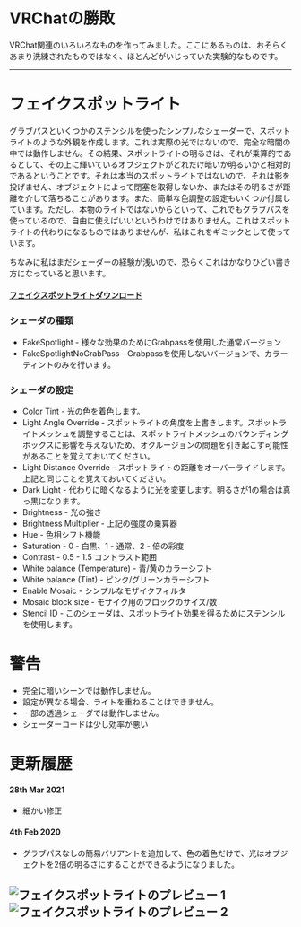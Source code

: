 # VRChatの勝敗

VRChat関連のいろいろなものを作ってみました。ここにあるものは、おそらくあまり洗練されたものではなく、ほとんどがいじっていた実験的なものです。

--- 
# フェイクスポットライト

グラブパスといくつかのステンシルを使ったシンプルなシェーダーで、スポットライトのような外観を作成します。これは実際の光ではないので、完全な暗闇の中では動作しません。その結果、スポットライトの明るさは、それが乗算的であるとして、その上に輝いているオブジェクトがどれだけ暗いか明るいかと相対的であるということです。それは本当のスポットライトではないので、それは影を投げません、オブジェクトによって閉塞を取得しないか、またはその明るさが距離を介して落ちることがあります。また、簡単な色調整の設定もいくつか付属しています。ただし、本物のライトではないからといって、これでもグラブパスを使っているので、自由に使えばいいというわけではありません。これはスポットライトの代わりになるものではありませんが、私はこれをギミックとして使っています。

ちなみに私はまだシェーダーの経験が浅いので、恐らくこれはかなりひどい書き方になっていると思います。

#### [フェイクスポットライトダウンロード ](https://github.com/acertainbluecat/VRChat-odds-and-ends/releases/download/unitypackages/FakeSpotlight_v0.1.3a.unitypackage)  

### シェーダの種類

- FakeSpotlight - 様々な効果のためにGrabpassを使用した通常バージョン
- FakeSpotlightNoGrabPass - Grabpassを使用しないバージョンで、カラーティントのみを行います。

### シェーダの設定

- Color Tint - 光の色を着色します。
- Light Angle Override - スポットライトの角度を上書きします。スポットライトメッシュを調整することは、スポットライトメッシュのバウンディングボックスに影響を与えないため、オクルージョンの問題を引き起こす可能性があることを覚えておいてください。
- Light Distance Override - スポットライトの距離をオーバーライドします。上記と同じことを覚えておいてください。
- Dark Light - 代わりに暗くなるように光を変更します。明るさが1の場合は真っ黒になります。
- Brightness - 光の強さ
- Brightness Multiplier - 上記の強度の乗算器
- Hue - 色相シフト機能
- Saturation - 0 - 白黒、1 - 通常、2 - 倍の彩度
- Contrast - 0.5 - 1.5 コントラスト範囲
- White balance (Temperature) - 青/黄のカラーシフト
- White balance (Tint) - ピンク/グリーンカラーシフト
- Enable Mosaic - シンプルなモザイクフィルタ
- Mosaic block size - モザイク用のブロックのサイズ/数
- Stencil ID - このシェーダは、スポットライト効果を得るためにステンシルを使用します。

# 警告

- 完全に暗いシーンでは動作しません。
- 設定が異なる場合、ライトを重ねることはできません。
- 一部の透過シェーダでは動作しません。
- シェーダーコードは少し効率が悪い

# 更新履歴

#### 28th Mar 2021

- 細かい修正

#### 4th Feb 2020

- グラブパスなしの簡易バリアントを追加して、色の着色だけで、光はオブジェクトを2倍の明るさにすることができるようになりました。

![フェイクスポットライトのプレビュー 1](https://nyanpa.su/i/JdQ11dJ5.jpg)
![フェイクスポットライトのプレビュー 2](https://nyanpa.su/i/v2xM1dOK.jpg)
---
